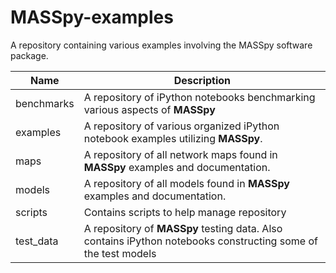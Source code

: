 # MASSpy-examples
A repository containing various examples involving the MASSpy software package.

Name          | Description
------------- | --------------------------------------------------------------------------------------------------
benchmarks    | A repository of iPython notebooks benchmarking various aspects of **MASSpy**
examples      | A repository of various organized iPython notebook examples utilizing **MASSpy**. 
maps          | A repository of all network maps found in **MASSpy** examples and documentation.
models        | A repository of all models found in **MASSpy** examples and documentation.
scripts       | Contains scripts to help manage repository 
test_data     | A repository of **MASSpy** testing data. Also contains iPython notebooks constructing some of the test models
